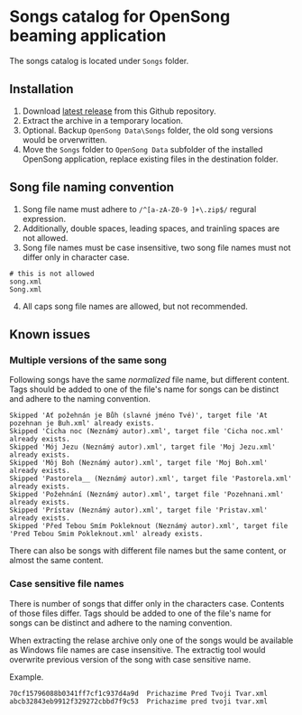 # Songs catalog for OpenSong beaming application

The songs catalog is located under `Songs` folder.

## Installation

1. Download [latest release](https://github.com/cblistna/songs/releases/latest) from this Github repository.
2. Extract the archive in a temporary location.
3. Optional. Backup `OpenSong Data\Songs` folder, the old song versions would be orverwritten.
4. Move the `Songs` folder to `OpenSong Data` subfolder of the installed OpenSong application, replace existing files in the destination folder.

## Song file naming convention
1. Song file name must adhere to `/^[a-zA-Z0-9 ]+\.zip$/` regural expression.
2. Additionally, double spaces, leading spaces, and trainling spaces are not allowed.
3. Song file names must be case insensitive, two song file names must not differ only in character case.
  ```
  # this is not allowed
  song.xml
  Song.xml
  ```
4. All caps song file names are allowed, but not recommended.

## Known issues

### Multiple versions of the same song

Following songs have the same *normalized* file name, but different content.
Tags should be added to one of the file's name for songs can be distinct and adhere to the naming convention.

```
Skipped 'Ať požehnán je Bůh (slavné jméno Tvé)', target file 'At pozehnan je Buh.xml' already exists.
Skipped 'Cicha noc (Neznámý autor).xml', target file 'Cicha noc.xml' already exists.
Skipped 'Mój Jezu (Neznámý autor).xml', target file 'Moj Jezu.xml' already exists.
Skipped 'Môj Boh (Neznámý autor).xml', target file 'Moj Boh.xml' already exists.
Skipped 'Pastorela__ (Neznámý autor).xml', target file 'Pastorela.xml' already exists.
Skipped 'Požehnání (Neznámý autor).xml', target file 'Pozehnani.xml' already exists.
Skipped 'Prístav (Neznámý autor).xml', target file 'Pristav.xml' already exists.
Skipped 'Před Tebou Smím Pokleknout (Neznámý autor).xml', target file 'Pred Tebou Smim Pokleknout.xml' already exists.
```

There can also be songs with different file names but the same content, or almost the same content.

### Case sensitive file names

There is number of songs that differ only in the characters case.
Contents of those files differ.
Tags should be added to one of the file's name for songs can be distinct and adhere to the naming convention.

When extracting the relase archive only one of the songs would be available as Windows file names are case insensitive.
The extractig tool would overwrite previous version of the song with case sensitive name.

Example.
```
70cf15796088b0341ff7cf1c937d4a9d  Prichazime Pred Tvoji Tvar.xml
abcb32843eb9912f329272cbbd7f9c53  Prichazime pred tvoji tvar.xml
```
